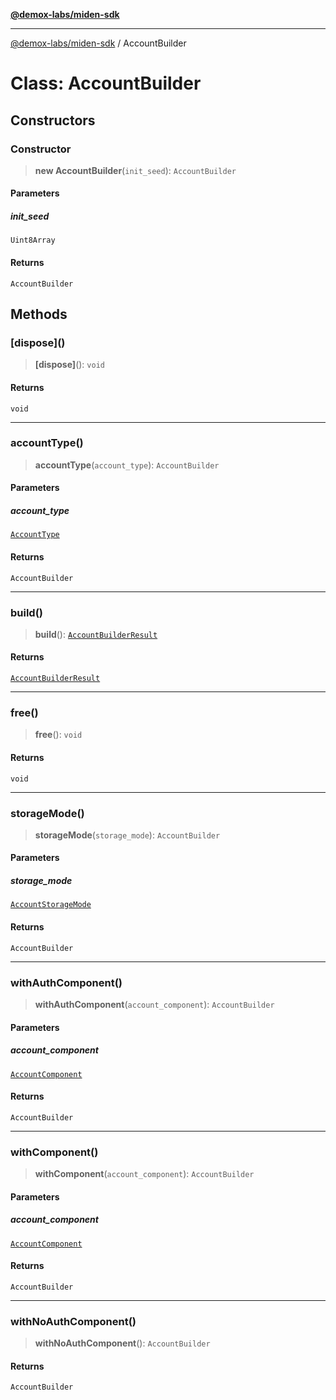 [**@demox-labs/miden-sdk**](../README.md)

***

[@demox-labs/miden-sdk](../README.md) / AccountBuilder

# Class: AccountBuilder

## Constructors

### Constructor

> **new AccountBuilder**(`init_seed`): `AccountBuilder`

#### Parameters

##### init\_seed

`Uint8Array`

#### Returns

`AccountBuilder`

## Methods

### \[dispose\]()

> **\[dispose\]**(): `void`

#### Returns

`void`

***

### accountType()

> **accountType**(`account_type`): `AccountBuilder`

#### Parameters

##### account\_type

[`AccountType`](../enumerations/AccountType.md)

#### Returns

`AccountBuilder`

***

### build()

> **build**(): [`AccountBuilderResult`](AccountBuilderResult.md)

#### Returns

[`AccountBuilderResult`](AccountBuilderResult.md)

***

### free()

> **free**(): `void`

#### Returns

`void`

***

### storageMode()

> **storageMode**(`storage_mode`): `AccountBuilder`

#### Parameters

##### storage\_mode

[`AccountStorageMode`](AccountStorageMode.md)

#### Returns

`AccountBuilder`

***

### withAuthComponent()

> **withAuthComponent**(`account_component`): `AccountBuilder`

#### Parameters

##### account\_component

[`AccountComponent`](AccountComponent.md)

#### Returns

`AccountBuilder`

***

### withComponent()

> **withComponent**(`account_component`): `AccountBuilder`

#### Parameters

##### account\_component

[`AccountComponent`](AccountComponent.md)

#### Returns

`AccountBuilder`

***

### withNoAuthComponent()

> **withNoAuthComponent**(): `AccountBuilder`

#### Returns

`AccountBuilder`
